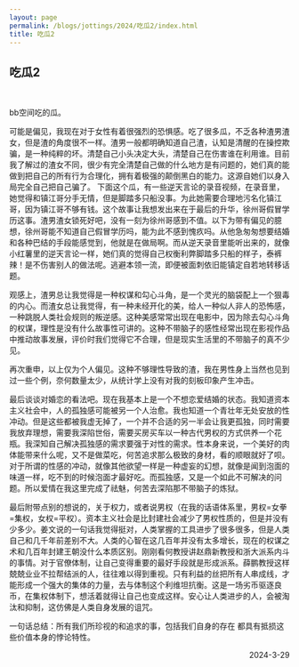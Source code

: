 ```yaml
---
layout: page
permalink: /blogs/jottings/2024/吃瓜2/index.html
title: 吃瓜2
---
```


## 吃瓜2
<br>

 bb空间吃的瓜。

可能是偏见，我现在对于女性有着很强烈的恐惧感。吃了很多瓜，不乏各种渣男渣女，但是渣的角度很不一样。渣男一般都明确知道自己渣，认知是清醒的在操控欺骗，是一种纯粹的坏。清楚自己小头决定大头，清楚自己在伤害谁在利用谁。目前我了解过的渣女不同，很少有完全清楚自己做的什么地方是有问题的，她们真的能做到把自己的所有行为合理化，拥有着极强的颠倒黑白的能力。这源自她们以身入局完全自己把自己骗了。
下面这个瓜，有一些逆天言论的录音视频，在录音里，她觉得和镇江哥分手无情，但是脚踏多只船没事。为此她需要合理地污名化镇江哥，因为镇江哥不够有钱。这个故事让我想发出来在于最后的升华，徐州哥假冒学历这事。渣男渣女锁死好吧，没有一刻为徐州哥感到不值。以下为带有偏见的臆想，徐州哥能不知道自己假冒学历吗，能为此不感到愧疚吗。从他急匆匆想要结婚和各种巴结的手段能感觉到，他就是在做局啊。而从逆天录音里能听出来的，就像小红薯里的逆天言论一样，她们真的觉得自己权衡利弊脚踏多只船的样子，泰裤辣！是不伤害别人的做法呢。逃避本领一流，即便被面刺依旧能镇定自若地转移话题。

观感上，渣男总让我觉得是一种权谋和勾心斗角，是一个灵光的脑袋配上一个狠毒的内心。而渣女总让我觉得，有一种未经开化的美，给人一种似人非人的恐怖感，一种跳脱人类社会规则的叛逆感。这种美感常常出现在电影中，因为除去勾心斗角的权谋，理性是没有什么故事性可讲的。这种不带脑子的感性经常出现在影视作品中推动故事发展，评价时我们觉得它不合理，但是现实生活里的不带脑子的真不少见。

再次重申，以上仅为个人偏见。这种不够理性导致的渣，我在男性身上当然也见到过一些个例，奈何数量太少，从统计学上没有对我的刻板印象产生冲击。

最后谈谈对婚恋的看法吧。现在我基本上是一个不想恋爱结婚的状态。我知道资本主义社会中，人的孤独感可能被另一个人治愈。我也知道一个青壮年无处安放的性冲动。但是这些都被我虚无掉了，一个并不合适的另一半会让我更孤独，同时需要我放弃理想，需要我深陷世俗，需要买房买车以一种古代男权的方式供养一个花瓶。我深知自己解决孤独感的需求要强于对性的需求。性本身来说，一个美好的肉体能带来什么呢，又不是做菜吃，何苦追求那么极致的身材，看的顺眼就好了呗。对于所谓的性感的冲动，就像其他欲望一样是一种虚妄的幻想，就像是闻到泡面的味道一样，吃不到的时候泡面才最好吃。而孤独感，又是一个如此不可解决的问题。所以爱情在我这里完成了祛魅，何苦去深陷那不带脑子的炼狱。

最后附带点别的想说的，关于权力，或者说男权（在我的话语体系里，男权=女拳=集权，女权=平权）。资本主义社会是比封建社会减少了男权性质的，但是并没有少多少。姜文说的一句话我觉得挺对，人类掌握的工具进步了很多很多，但是人类自己和几千年前差别不大。人类的心智在这几百年并没有太多增长，现在的权谋之术和几百年封建王朝没什么本质区别。刚刚看何教授讲赵鼎新教授和浙大派系内斗的事情。对于官僚体制，让自己变得重要的最好手段就是形成派系。薛鹏教授这样兢兢业业不拉帮结派的人，往往难以得到重视。只有利益的丝把所有人串成线，才能形成一个强大的集体的力量，去与体制这个利维坦抗衡。这是一场劣币驱逐良币，在集权体制下，想活着就得让自己也变成这样。安心让人类进步的人，会被淘汰和抑制，这仿佛是人类自身发展的诅咒。

一句话总结：所有我们所珍视的和追求的事，包括我们自身的存在 都具有抵损这些价值本身的悖论特性。

<p align="right">2024-3-29</p>